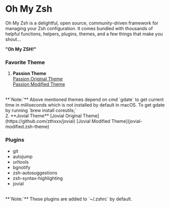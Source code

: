 # Oh My Zsh

Oh My Zsh is a delightful, open source, community-driven framework for managing your Zsh configuration. It comes bundled with thousands of helpful functions, helpers, plugins, themes, and a few things that make you shout...

**"Oh My ZSH!"**

### Favorite Theme

1. **Passion Theme**  
[Passion Original Theme](https://github.com/ChesterYue/ohmyzsh-theme-passion)  
[Passion Modified Theme](passion-modified.zsh-theme)  
<br>
  **`Note:`** Above mentioned themes depend on cmd `gdate` to get current time in milliseconds which is not installed by default in macOS. To get gdate by running `brew install coreutils;`  
<br>
2. **Jovial Theme**  
[Jovial Original Theme](https://github.com/zthxxx/jovial)  
[Jovial Modified Theme](jovial-modified.zsh-theme)  

### Plugins 

  - git  
  - autojump  
  - urltools  
  - bgnotify  
  - zsh-autosuggestions  
  - zsh-syntax-highlighting  
  - jovial  
<br>
    **`Note:`** These plugins are added to `~/.zshrc` by default.